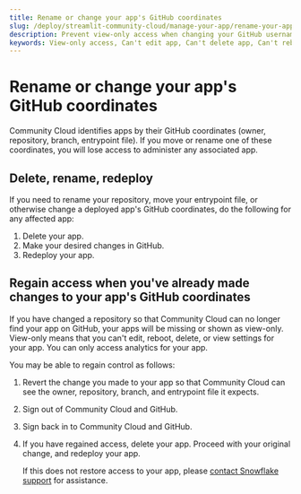 ```yaml
---
title: Rename or change your app's GitHub coordinates
slug: /deploy/streamlit-community-cloud/manage-your-app/rename-your-app
description: Prevent view-only access when changing your GitHub username or repository
keywords: View-only access, Can't edit app, Can't delete app, Can't reboot app
---
```


# Rename or change your app's GitHub coordinates

Community Cloud identifies apps by their GitHub coordinates (owner, repository, branch, entrypoint file). If you move or rename one of these coordinates, you will lose access to administer any associated app.

## Delete, rename, redeploy

If you need to rename your repository, move your entrypoint file, or otherwise change a deployed app's GitHub coordinates, do the following for any affected app:

1. Delete your app.
1. Make your desired changes in GitHub.
1. Redeploy your app.

## Regain access when you've already made changes to your app's GitHub coordinates

If you have changed a repository so that Community Cloud can no longer find your app on GitHub, your apps will be missing or shown as view-only. View-only means that you can't edit, reboot, delete, or view settings for your app. You can only access analytics for your app.

You may be able to regain control as follows:

1. Revert the change you made to your app so that Community Cloud can see the owner, repository, branch, and entrypoint file it expects.
1. Sign out of Community Cloud and GitHub.
1. Sign back in to Community Cloud and GitHub.
1. If you have regained access, delete your app. Proceed with your original change, and redeploy your app.

   If this does not restore access to your app, please [contact Snowflake support](/knowledge-base/deploy/how-to-submit-a-support-case-for-streamlit-community-cloud) for assistance.
